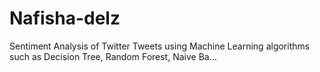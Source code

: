 # Nafisha-delz
Sentiment Analysis of Twitter Tweets using Machine Learning algorithms such as Decision Tree, Random Forest, Naive Ba…
